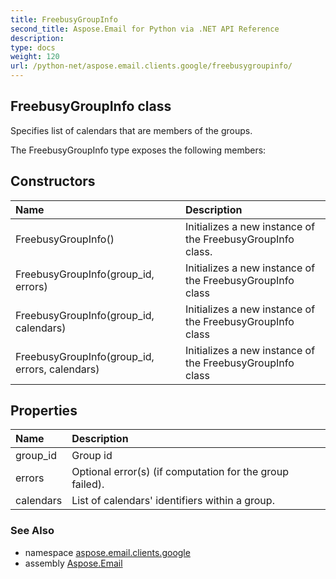 ```yaml
---
title: FreebusyGroupInfo
second_title: Aspose.Email for Python via .NET API Reference
description: 
type: docs
weight: 120
url: /python-net/aspose.email.clients.google/freebusygroupinfo/
---
```


## FreebusyGroupInfo class

Specifies list of calendars that are members of the groups.

The FreebusyGroupInfo type exposes the following members:
## Constructors
| Name | Description |
| :- | :- |
|FreebusyGroupInfo()|Initializes a new instance of the FreebusyGroupInfo class.|
|FreebusyGroupInfo(group_id, errors)|Initializes a new instance of the FreebusyGroupInfo class|
|FreebusyGroupInfo(group_id, calendars)|Initializes a new instance of the FreebusyGroupInfo class|
|FreebusyGroupInfo(group_id, errors, calendars)|Initializes a new instance of the FreebusyGroupInfo class|
## Properties
| Name | Description |
| :- | :- |
|group_id|Group id|
|errors|Optional error(s) (if computation for the group failed).|
|calendars|List of calendars' identifiers within a group.|

### See Also

* namespace [aspose.email.clients.google](/email/python-net/aspose.email.clients.google/)
* assembly [Aspose.Email](/email/python-net/)

